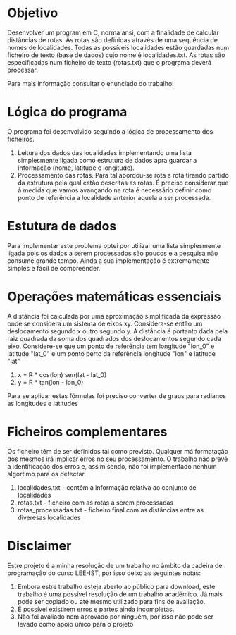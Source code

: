 # Objetivo
Desenvolver um program em C, norma ansi, com a finalidade de calcular distâncias de rotas. As rotas são definidas através de uma sequência de nomes de localidades. Todas as possíveis localidades estão guardadas num ficheiro de texto (base de dados) cujo nome é localidades.txt. As rotas são especificadas num ficheiro de texto (rotas.txt) que o programa deverá processar.

Para mais informação consultar o enunciado do trabalho!

# Lógica do programa
O programa foi desenvolvido seguindo a lógica de processamento dos ficheiros.
  1. Leitura dos dados das localidades implementando uma lista simplesmente ligada como estrutura de dados apra guardar a informação (nome, latitude e longitude).
  2. Processamento das rotas. Para tal abordou-se rota a rota tirando partido da estrutura pela qual estão descritas as rotas. É preciso considerar que à medida que vamos avançando na rota é necessário definir como ponto de referência a localidade anterior àquela a ser processada.

# Estutura de dados
Para implementar este problema optei por utilizar uma lista simplesmente ligada pois os dados a serem processados são poucos e a pesquisa não consume grande tempo. Ainda a sua implementação é extremamente simples e fácil de compreender.

# Operações matemáticas essenciais
A distância foi calculada por uma aproximação simplificada da expressão onde se considera um sistema de eixos xy. Considera-se então um deslocamento segundo x outro segundo y. A distância é portanto dada pela raiz quadrada da soma dos quadrados dos deslocamentos segundo cada eixo. Considere-se que um ponto de referência tem longitude "lon_0" e latitude "lat_0" e um ponto perto da referência longitude "lon" e latitude "lat"
  1. x = R * cos(lon) sen(lat - lat_0) 
  2. y = R * tan(lon - lon_0)

Para se aplicar estas fórmulas foi preciso converter de graus para radianos as longitudes e latitudes

# Ficheiros complementares
Os ficheiro têm de ser definidos tal como previsto. Qualquer má formatação dos mesmos irá implicar erros no seu processamento. O trabalho não prevê a identificação dos erros e, assim sendo, não foi implementado nenhum algortimo para os detectar.
  1. localidades.txt - contêm a informação relativa ao conjunto de localidades
  2. rotas.txt - ficheiro com as rotas a serem processadas
  3. rotas_processadas.txt - ficheiro final com as distâncias entre as diveresas localidades

# Disclaimer
Estre projeto é a minha resolução de um trabalho no âmbito da cadeira de programação do curso LEE-IST, por isso deixo as seguintes notas:
  1. Embora estre trabalho esteja aberto ao público para download, este trabalho é uma possível resolução de um trabalho académico. Já mais pode ser copiado ou até mesmo utilizado para fins de avaliação. 
  2. É possível existirem erros e partes ainda incompletas.
  3. Não foi avaliado nem aprovado por ninguém, por isso não pode ser levado como apoio único para o projeto
